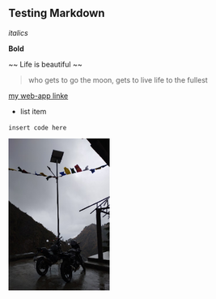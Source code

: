 ## Testing Markdown

*italics*

**Bold**

~~ Life is beautiful ~~
> who gets to go the moon,
> gets to live life to the fullest

[my web-app linke](hello.com)
* list item

`` insert code here ``

<img src="images/dharamsala-trip.jpg" alt="drawing" width="200" height="300"/>
